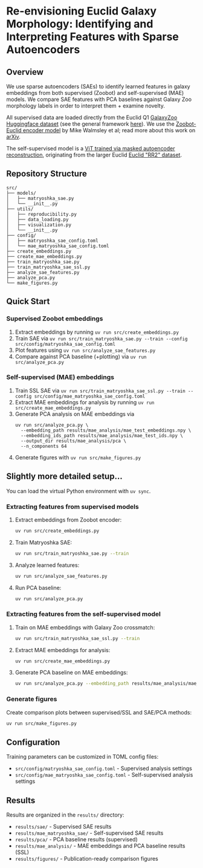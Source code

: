# Re-envisioning Euclid Galaxy Morphology: Identifying and Interpreting Features with Sparse Autoencoders

## Overview

We use sparse autoencoders (SAEs) to identify learned features in galaxy embeddings from both supervised (Zoobot) and self-supervised (MAE) models. We compare SAE features with PCA baselines against Galaxy Zoo morphology labels in order to interpret them + examine novelty. 

All supervised data are loaded directly from the Euclid Q1 [GalaxyZoo Huggingface dataset](https://huggingface.co/datasets/mwalmsley/gz_euclid) (see the general framework [here](https://github.com/mwalmsley/galaxy-datasets)). We use the [Zoobot-Euclid encoder model](https://huggingface.co/mwalmsley/zoobot-encoder-euclid) by Mike Walmsley et al; read more about this work on [arXiv](https://arxiv.org/abs/2503.15310).

The self-supervised model is a [ViT trained via masked autoencoder reconstruction](https://huggingface.co/mwalmsley/euclid_encoder_mae_zoobot_vit_small_patch8_224), originating from the larger Euclid [Euclid "RR2" dataset](https://huggingface.co/datasets/mwalmsley/euclid_rr2).

## Repository Structure

```
src/
├── models/
│   ├── matryoshka_sae.py
│   └── __init__.py
├── utils/
│   ├── reproducibility.py
│   ├── data_loading.py
│   ├── visualization.py
│   └── __init__.py
├── config/
│   ├── matryoshka_sae_config.toml
│   └── mae_matryoshka_sae_config.toml
├── create_embeddings.py
├── create_mae_embeddings.py
├── train_matryoshka_sae.py
├── train_matryoshka_sae_ssl.py
├── analyze_sae_features.py
├── analyze_pca.py
└── make_figures.py
```

## Quick Start

### Supervised Zoobot embeddings
1. Extract embeddings by running `uv run src/create_embeddings.py`
2. Train SAE via `uv run src/train_matryoshka_sae.py --train --config src/config/matryoshka_sae_config.toml`
3. Plot features using `uv run src/analyze_sae_features.py`
4. Compare against PCA baseline (+plotting) via `uv run src/analyze_pca.py`

### Self-supervised (MAE) embeddings
1. Train SSL SAE via `uv run src/train_matryoshka_sae_ssl.py --train --config src/config/mae_matryoshka_sae_config.toml`
2. Extract MAE embeddings for analysis by running `uv run src/create_mae_embeddings.py`
3. Generate PCA analysis on MAE embeddings via
    ```
    uv run src/analyze_pca.py \
      --embedding_path results/mae_analysis/mae_test_embeddings.npy \
      --embedding_ids_path results/mae_analysis/mae_test_ids.npy \
      --output_dir results/mae_analysis/pca \
      --n_components 64 
   ```
5. Generate figures with `uv run src/make_figures.py`

## Slightly more detailed setup...

You can load the virtual Python environment with `uv sync`.

### Extracting features from supervised models
1. Extract embeddings from Zoobot encoder:
   ```bash
   uv run src/create_embeddings.py
   ```

2. Train Matryoshka SAE:
   ```bash
   uv run src/train_matryoshka_sae.py --train
   ```

3. Analyze learned features:
   ```bash
   uv run src/analyze_sae_features.py
   ```

4. Run PCA baseline:
   ```bash
   uv run src/analyze_pca.py
   ```

### Extracting features from the self-supervised model
1. Train on MAE embeddings with Galaxy Zoo crossmatch:
   ```bash
   uv run src/train_matryoshka_sae_ssl.py --train
   ```

2. Extract MAE embeddings for analysis:
   ```bash
   uv run src/create_mae_embeddings.py
   ```

3. Generate PCA baseline on MAE embeddings:
   ```bash
   uv run src/analyze_pca.py --embedding_path results/mae_analysis/mae_test_embeddings.npy --embedding_ids_path results/mae_analysis/mae_test_ids.npy --output_dir results/mae_analysis/pca --n_components 64
   ```

### Generate figures 
Create comparison plots between supervised/SSL and SAE/PCA methods:
```bash
uv run src/make_figures.py
```

## Configuration

Training parameters can be customized in TOML config files:
- `src/config/matryoshka_sae_config.toml` - Supervised analysis settings
- `src/config/mae_matryoshka_sae_config.toml` - Self-supervised analysis settings

## Results

Results are organized in the `results/` directory:
- `results/sae/` - Supervised SAE results
- `results/mae_matryoshka_sae/` - Self-supervised SAE results  
- `results/pca/` - PCA baseline results (supervised)
- `results/mae_analysis/` - MAE embeddings and PCA baseline results (SSL)
- `results/figures/` - Publication-ready comparison figures
